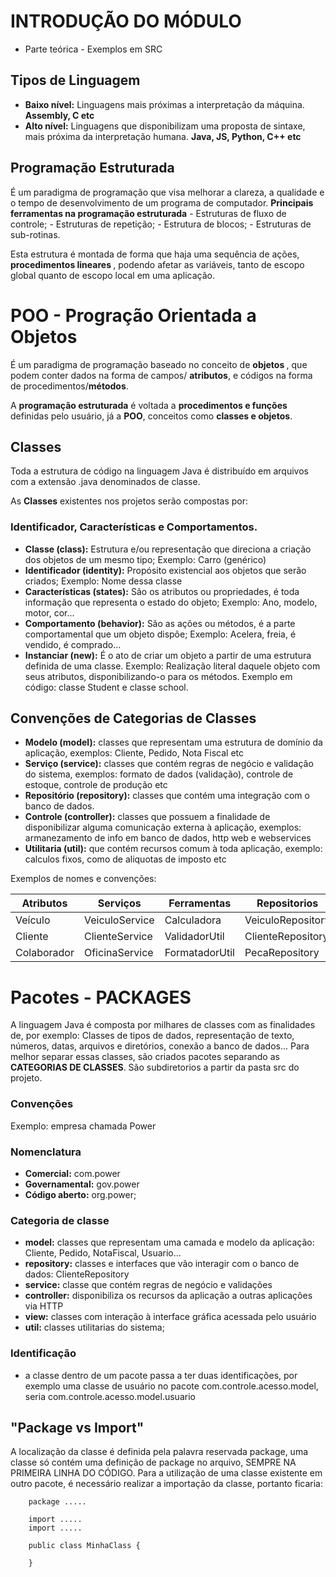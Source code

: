 # INTRODUÇÃO DO MÓDULO 
- Parte teórica - Exemplos em SRC

## Tipos de Linguagem

- **Baixo nível:**  Linguagens mais próximas a interpretação da máquina. <b>Assembly, C etc</b>
- **Alto nível:**  Linguagens que disponibilizam uma proposta de sintaxe, mais próxima da interpretação humana. <b>Java, JS, Python, C++ etc </b>

## Programação Estruturada

É um paradigma de programação que visa melhorar a clareza, a qualidade e o tempo de desenvolvimento de um programa de computador.
<b>Principais ferramentas na programação estruturada</b>
    - Estruturas de fluxo de controle;
    - Estruturas de repetição;
    - Estrutura de blocos;
    - Estruturas de sub-rotinas.

Esta estrutura é montada de forma que haja uma sequência de ações, <b> procedimentos lineares </b>, podendo afetar as variáveis, tanto de escopo global quanto de escopo local em uma aplicação.

# POO - Progração Orientada a Objetos

É um paradigma de programação baseado no conceito de <b> objetos </b>, que podem conter dados na forma de campos/ <b>atributos</b>, e códigos na forma de procedimentos/<b>métodos</b>.

A <b>programação estruturada</b> é voltada a <b>procedimentos e funções</b> definidas pelo usuário, já a <b>POO</b>, conceitos como <b>classes e objetos</b>.

## Classes

Toda a estrutura de código na linguagem Java é distribuído em arquivos com a extensão .java denominados de classe.

As <b>Classes</b> existentes nos projetos serão compostas por:

### Identificador, Características e Comportamentos.

- **Classe (class):**              Estrutura e/ou representação que direciona a criação dos objetos de um mesmo tipo;      Exemplo: Carro (genérico)
- **Identificador (identity):**    Propósito existencial aos objetos que serão criados;                                    Exemplo: Nome dessa classe
- **Características (states):**    São os atributos ou propriedades, é toda informação que representa o estado do objeto;  Exemplo: Ano, modelo, motor, cor...
- **Comportamento (behavior):**    São as ações ou métodos, é a parte comportamental que um objeto dispõe;                 Exemplo: Acelera, freia, é vendido, é comprado...
- **Instanciar (new):**           É o ato de criar um objeto a partir de uma estrutura definida de uma classe.            Exemplo: Realização literal daquele objeto com seus atributos, disponibilizando-o para os métodos.
Exemplo em código: classe Student e classe school.

## Convenções de Categorias de Classes

- **Modelo (model):** classes que representam uma estrutura de domínio da aplicação, exemplos: Cliente, Pedido, Nota Fiscal etc
- **Serviço (service):** classes que contém regras de negócio e validação do sistema, exemplos: formato de dados (validação), controle de estoque, controle de produção etc
- **Repositório (repository):** classes que contém uma integração com o banco de dados.
- **Controle (controller):** classes que possuem a finalidade de disponibilizar alguma comunicação externa à aplicação, exemplos: armanezamento de info em banco de dados, http web e webservices
- **Utilitaria (util):** que contém recursos comum à toda aplicação, exemplo: calculos fixos, como de aliquotas de imposto etc

Exemplos de nomes e convenções: 

 | Atributos | Serviços | Ferramentas | Repositorios |
 | ----- | ----- | ----- | ----- |
 | Veículo | VeiculoService | Calculadora | VeiculoRepository |
 | Cliente | ClienteService | ValidadorUtil | ClienteRepository |
 | Colaborador | OficinaService | FormatadorUtil | PecaRepository |

 # Pacotes - PACKAGES

 A linguagem Java é composta por milhares de classes com as finalidades de, por exemplo: Classes de tipos de dados, representação de texto, números, datas, arquivos e diretórios, conexão a banco de dados... Para melhor separar essas classes, são criados pacotes separando as <b>CATEGORIAS DE CLASSES</b>. São subdiretorios a partir da pasta src do projeto.

### Convenções
Exemplo: empresa chamada Power

### Nomenclatura

- **Comercial:** com.power
- **Governamental:** gov.power
- **Código aberto:** org.power;

### Categoria de classe

- **model:**        classes que representam uma camada e modelo da aplicação: Cliente, Pedido, NotaFiscal, Usuario...
- **repository:**   classes e interfaces que vão interagir com o banco de dados: ClienteRepository
- **service:**      classe que contém regras de negócio e validações
- **controller:**   disponibiliza os recursos da aplicação a outras aplicações via HTTP
- **view:**         classes com interação à interface gráfica acessada pelo usuário
- **util:**         classes utilitarias do sistema;

### Identificação

- a classe dentro de um pacote passa a ter duas identificações, por exemplo uma classe de usuário no pacote com.controle.acesso.model, seria com.controle.acesso.model.usuario

## "Package vs Import"

A localização da classe é definida pela palavra reservada package, uma classe só contém uma definição de package no arquivo, SEMPRE NA PRIMEIRA LINHA DO CÓDIGO. Para a utilização de uma classe existente em outro pacote, é necessário realizar a importação da classe, portanto ficaria:


```
    package .....
    
    import .....
    import .....

    public class MinhaClass {

    }
```
